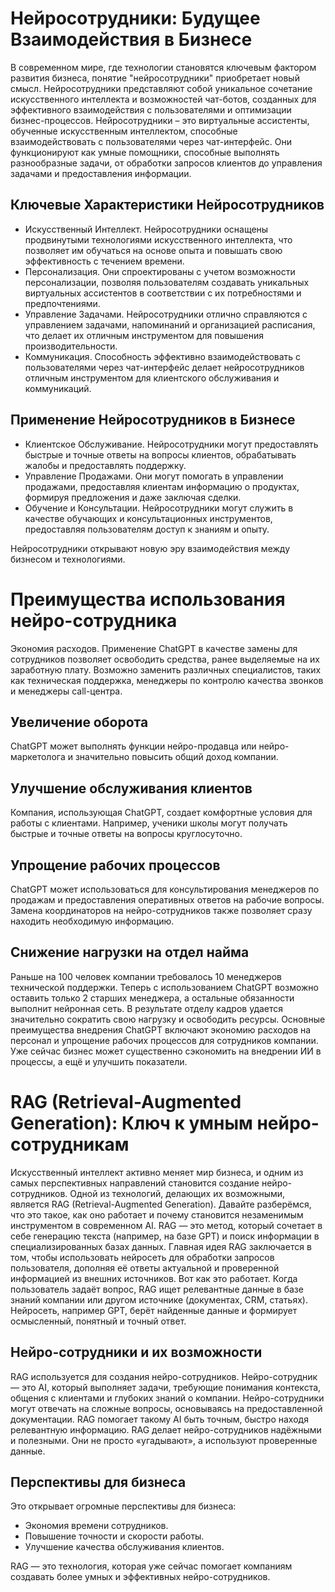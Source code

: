# Нейросотрудники: Будущее Взаимодействия в Бизнесе

В современном мире, где технологии становятся ключевым фактором развития бизнеса, понятие "нейросотрудники" приобретает новый смысл. Нейросотрудники представляют собой уникальное сочетание искусственного интеллекта и возможностей чат-ботов, созданных для эффективного взаимодействия с пользователями и оптимизации бизнес-процессов. Нейросотрудники – это виртуальные ассистенты, обученные искусственным интеллектом, способные взаимодействовать с пользователями через чат-интерфейс. Они функционируют как умные помощники, способные выполнять разнообразные задачи, от обработки запросов клиентов до управления задачами и предоставления информации. 

## Ключевые Характеристики Нейросотрудников

- Искусственный Интеллект. Нейросотрудники оснащены продвинутыми технологиями искусственного интеллекта, что позволяет им обучаться на основе опыта и повышать свою эффективность с течением времени. 
- Персонализация. Они спроектированы с учетом возможности персонализации, позволяя пользователям создавать уникальных виртуальных ассистентов в соответствии с их потребностями и предпочтениями. 
- Управление Задачами. Нейросотрудники отлично справляются с управлением задачами, напоминаний и организацией расписания, что делает их отличным инструментом для повышения производительности. 
- Коммуникация. Способность эффективно взаимодействовать с пользователями через чат-интерфейс делает нейросотрудников отличным инструментом для клиентского обслуживания и коммуникаций. 

## Применение Нейросотрудников в Бизнесе

- Клиентское Обслуживание. Нейросотрудники могут предоставлять быстрые и точные ответы на вопросы клиентов, обрабатывать жалобы и предоставлять поддержку. 
- Управление Продажами. Они могут помогать в управлении продажами, предоставляя клиентам информацию о продуктах, формируя предложения и даже заключая сделки. 
- Обучение и Консультации. Нейросотрудники могут служить в качестве обучающих и консультационных инструментов, предоставляя пользователям доступ к знаниям и опыту. 

Нейросотрудники открывают новую эру взаимодействия между бизнесом и технологиями.

# Преимущества использования нейро-сотрудника

Экономия расходов. Применение ChatGPT в качестве замены для сотрудников позволяет освободить средства, ранее выделяемые на их заработную плату. Возможно заменить различных специалистов, таких как техническая поддержка, менеджеры по контролю качества звонков и менеджеры call-центра. 

## Увеличение оборота
ChatGPT может выполнять функции нейро-продавца или нейро-маркетолога и значительно повысить общий доход компании. 

## Улучшение обслуживания клиентов
Компания, использующая ChatGPT, создает комфортные условия для работы с клиентами. Например, ученики школы могут получать быстрые и точные ответы на вопросы круглосуточно. 

## Упрощение рабочих процессов
ChatGPT может использоваться для консультирования менеджеров по продажам и предоставления оперативных ответов на рабочие вопросы. Замена координаторов на нейро-сотрудников также позволяет сразу находить необходимую информацию. 

## Снижение нагрузки на отдел найма
Раньше на 100 человек компании требовалось 10 менеджеров технической поддержки. Теперь с использованием ChatGPT возможно оставить только 2 старших менеджера, а остальные обязанности выполнит нейронная сеть. В результате отделу кадров удается значительно сократить свою нагрузку и освободить ресурсы. Основные преимущества внедрения ChatGPT включают экономию расходов на персонал и упрощение рабочих процессов для сотрудников компании. Уже сейчас бизнес может существенно сэкономить на внедрении ИИ в процессы, а ещё и улучшить показатели.

# RAG (Retrieval-Augmented Generation): Ключ к умным нейро-сотрудникам
Искусственный интеллект активно меняет мир бизнеса, и одним из самых перспективных направлений становится создание нейро-сотрудников. Одной из технологий, делающих их возможными, является RAG (Retrieval-Augmented Generation). Давайте разберёмся, что это такое, как оно работает и почему становится незаменимым инструментом в современном AI. RAG — это метод, который сочетает в себе генерацию текста (например, на базе GPT) и поиск информации в специализированных базах данных. Главная идея RAG заключается в том, чтобы использовать нейросеть для обработки запросов пользователя, дополняя её ответы актуальной и проверенной информацией из внешних источников. Вот как это работает. Когда пользователь задаёт вопрос, RAG ищет релевантные данные в базе знаний компании или другом источнике (документах, CRM, статьях). Нейросеть, например GPT, берёт найденные данные и формирует осмысленный, понятный и точный ответ.

## Нейро-сотрудники и их возможности
RAG используется для создания нейро-сотрудников. Нейро-сотрудник — это AI, который выполняет задачи, требующие понимания контекста, общения с клиентами и глубоких знаний о компании. Нейро-сотрудники могут отвечать на сложные вопросы, основываясь на предоставленной документации. RAG помогает такому AI быть точным, быстро находя релевантную информацию. RAG делает нейро-сотрудников надёжными и полезными. Они не просто «угадывают», а используют проверенные данные. 

## Перспективы для бизнеса
Это открывает огромные перспективы для бизнеса: 
- Экономия времени сотрудников. 
- Повышение точности и скорости работы. 
- Улучшение качества обслуживания клиентов. 

RAG — это технология, которая уже сейчас помогает компаниям создавать более умных и эффективных нейро-сотрудников.


